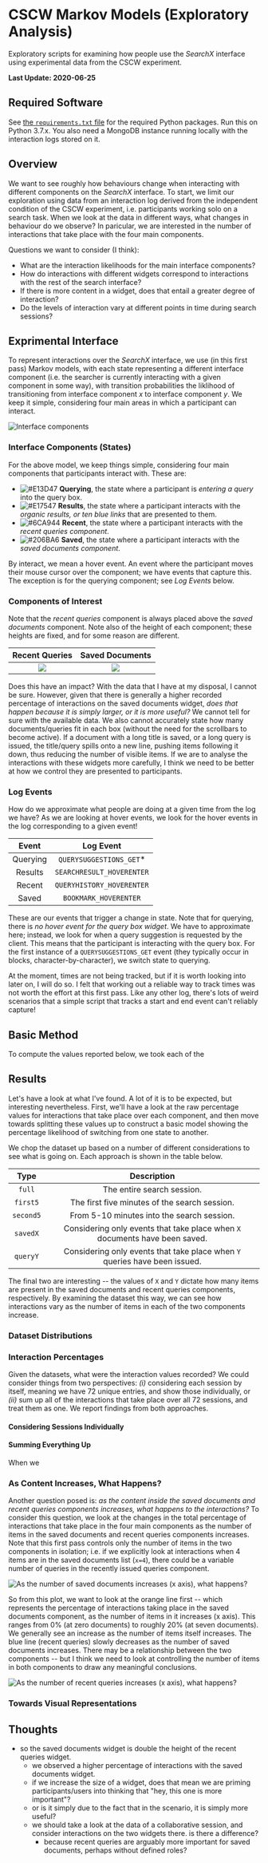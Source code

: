 # CSCW Markov Models (Exploratory Analysis)
Exploratory scripts for examining how people use the *SearchX* interface using experimental data from the CSCW experiment.

**Last Update: 2020-06-25**

## Required Software
See [the `requirements.txt` file](https://github.com/maxwelld90/modelling/blob/master/exploratory/cscw-markov/requirements.txt) for the required Python packages. Run this on Python 3.7.x. You also need a MongoDB instance running locally with the interaction logs stored on it.

## Overview
We want to see roughly how behaviours change when interacting with different components on the *SearchX* interface. To start, we limit our exploration using data from an interaction log derived from the independent condition of the CSCW experiment, i.e. participants working solo on a search task. When we look at the data in different ways, what changes in behaviour do we observe? In paricular, we are interested in the number of interactions that take place with the four main components.

Questions we want to consider (I think):
* What are the interaction likelihoods for the main interface components?
* How do interactions with different widgets correspond to interactions with the rest of the search interface?
* If there is more content in a widget, does that entail a greater degree of interaction?
* Do the levels of interaction vary at different points in time during search sessions?

## Exprimental Interface
To represent interactions over the *SearchX* interface, we use (in this first pass) Markov models, with each state representing a different interface component (i.e. the searcher is currently interacting with a given component in some way), with transition probabilities the liklihood of transitioning from interface component *x* to interface component *y*. We keep it simple, considering four main areas in which a participant can interact.

![Interface components](interface.png)

### Interface Components (States)
For the above model, we keep things simple, considering four main components that participants interact with. These are:

* ![#E13D47](https://via.placeholder.com/15/E13D47/000000?text=+) **Querying**, the state where a participant is *entering a query* into the query box.
* ![#E17547](https://via.placeholder.com/15/E17547/000000?text=+) **Results**, the state where a participant interacts with the *organic results, or ten blue links* that are presented to them.
* ![#6CA944](https://via.placeholder.com/15/6CA944/000000?text=+) **Recent**, the state where a participant interacts with the *recent queries component*.
* ![#206BA6](https://via.placeholder.com/15/206BA6/000000?text=+) **Saved**, the state where a participant interacts with the *saved documents component*.

By interact, we mean a hover event. An event where the participant moves their mouse cursor over the component; we have events that capture this. The exception is for the querying component; see *Log Events* below.

### Components of Interest
Note that the *recent queries* component is always placed above the *saved documents* component. Note also of the height of each component; these heights are fixed, and for some reason are different.

Recent Queries             | Saved Documents
:-------------------------:|:-------------------------:
![](interface-queries.png) | ![](interface-saved.png)

Does this have an impact? With the data that I have at my disposal, I cannot be sure. However, given that there is generally a higher recorded percentage of interactions on the saved documents widget, *does that happen because it is simply larger, or it is more useful?* We cannot tell for sure with the available data. We also cannot accurately state how many documents/queries fit in each box (without the need for the scrollbars to become active). If a document with a long title is saved, or a long query is issued, the title/query spills onto a new line, pushing items following it down, thus reducing the number of visible items. If we are to analyse the interactions with these widgets more carefully, I think we need to be better at how we control they are presented to participants.

### Log Events
How do we approximate what people are doing at a given time from the log we have? As we are looking at hover events, we look for the hover events in the log corresponding to a given event!

**Event**  | **Log Event**
:---------:|:-------------------------:
Querying   | `QUERYSUGGESTIONS_GET`*
Results    | `SEARCHRESULT_HOVERENTER`
Recent     | `QUERYHISTORY_HOVERENTER`
Saved      | `BOOKMARK_HOVERENTER`

These are our events that trigger a change in state. Note that for querying, there is *no hover event for the query box widget*. We have to approximate here; instead, we look for when a query suggestion is requested by the client. This means that the participant is interacting with the query box. For the first instance of a `QUERYSUGGESTIONS_GET` event (they typically occur in blocks, character-by-character), we switch state to querying.

At the moment, times are not being tracked, but if it is worth looking into later on, I will do so. I felt that working out a reliable way to track times was not worth the effort at this first pass. Like any other log, there's lots of weird scenarios that a simple script that tracks a start and end event can't reliably capture!

## Basic Method
To compute the values reported below, we took each of the 

## Results
Let's have a look at what I've found. A lot of it is to be expected, but interesting nevertheless. First, we'll have a look at the raw percentage values for interactions that take place over each component, and then move towards splitting these values up to construct a basic model showing the percentage likelihood of switching from one state to another.

We chop the dataset up based on a number of different considerations to see what is going on. Each approach is shown in the table below.

**Type**  | **Description**
:--------:|:-------------------------:
`full`    | The entire search session.
`first5`  | The first five minutes of the search session.
`second5` | From 5-10 minutes into the search session.
`savedX`  | Considering only events that take place when `X` documents have been saved.
`queryY`  | Considering only events that take place when `Y` queries have been issued.

The final two are interesting -- the values of `X` and `Y` dictate how many items are present in the saved documents and recent queries components, respectively. By examining the dataset this way, we can see how interactions vary as the number of items in each of the two components increase.

### Dataset Distributions

### Interaction Percentages
Given the datasets, what were the interaction values recorded? We could consider things from two perspectives: *(i)* considering each session by itself, meaning we have 72 unique entries, and show those individually, or *(ii)* sum up all of the interactions that take place over all 72 sessions, and treat them as one. We report findings from both approaches.

#### Considering Sessions Individually

#### Summing Everything Up
When we

### As Content Increases, What Happens?
Another question posed is: *as the content inside the saved documents and recent queries components increases, what happens to the interactions?* To consider this question, we look at the changes in the total percentage of interactions that take place in the four main components as the number of items in the saved documents and recent queries components increases. Note that this first pass controls only the number of items in the two components in isolation; i.e. if we explicitly look at interactions when 4 items are in the saved documents list (`x=4`), there could be a variable number of queries in the recently issued queries component.

![As the number of saved documents increases (x axis), what happens?](saved-documents-increase.png)

So from this plot, we want to look at the orange line first -- which represents the percentage of interactions taking place in the saved documents component, as the number of items in it increases (x axis). This ranges from 0% (at zero documents) to roughly 20% (at seven documents). We generally see an increase as the number of items itself increases. The blue line (recent queries) slowly decreases as the number of saved documents increases. There may be a relationship between the two components -- but I think we need to look at controlling the number of items in both components to draw any meaningful conclusions.

![As the number of recent queries increases (x axis), what happens?](recent-queries-increase.png)

### Towards Visual Representations

## Thoughts
- so the saved documents widget is double the height of the recent queries widget.
    - we observed a higher percentage of interactions with the saved documents widget.
    - if we increase the size of a widget, does that mean we are priming participants/users into thinking that "hey, this one is more important"?
    - or is it simply due to the fact that in the scenario, it is simply more useful?
    - we should take a look at the data of a collaborative session, and consider interactions on the two widgets there. is there a difference?
        - because recent queries are arguably more important for saved documents, perhaps without defined roles?